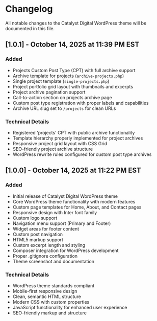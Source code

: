 # Changelog

All notable changes to the Catalyst Digital WordPress theme will be documented in this file.

## [1.0.1] - October 14, 2025 at 11:39 PM EST

### Added
- Projects Custom Post Type (CPT) with full archive support
- Archive template for projects (`archive-projects.php`)
- Single project template (`single-projects.php`)
- Project portfolio grid layout with thumbnails and excerpts
- Project archive pagination support
- Call-to-action section on projects archive page
- Custom post type registration with proper labels and capabilities
- Archive URL slug set to `/projects` for clean URLs

### Technical Details
- Registered 'projects' CPT with public archive functionality
- Template hierarchy properly implemented for project archives
- Responsive project grid layout with CSS Grid
- SEO-friendly project archive structure
- WordPress rewrite rules configured for custom post type archives

## [1.0.0] - October 14, 2025 at 11:22 PM EST

### Added
- Initial release of Catalyst Digital WordPress theme
- Core WordPress theme functionality with modern features
- Custom page templates for Home, About, and Contact pages
- Responsive design with Inter font family
- Custom logo support
- Navigation menu support (Primary and Footer)
- Widget areas for footer content
- Custom post navigation
- HTML5 markup support
- Custom excerpt length and styling
- Composer integration for WordPress development
- Proper .gitignore configuration
- Theme screenshot and documentation

### Technical Details
- WordPress theme standards compliant
- Mobile-first responsive design
- Clean, semantic HTML structure
- Modern CSS with custom properties
- JavaScript functionality for enhanced user experience
- SEO-friendly markup and structure
